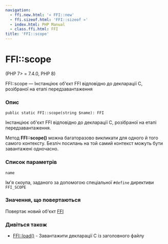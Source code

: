 ```yaml
---
navigation:
  - ffi.new.html: '« FFI::new'
  - ffi.sizeof.html: 'FFI::sizeof »'
  - index.html: PHP Manual
  - class.ffi.html: FFI
title: 'FFI::scope'
---
```

# FFI::scope

(PHP 7> = 7.4.0, PHP 8)

FFI::scope — Інстанціює об'єкт FFI відповідно до декларації С, розібраної на етапі передзавантаження

### Опис

```methodsynopsis
public static FFI::scope(string $name): FFI
```

Інстанціює об'єкт FFI відповідно до декларації С, розібраної на етапі передзавантаження.

Метод **FFI::scope()** можна багаторазово викликати для одного й того самого контексту. Безліч посилань на той самий контекст можуть бути завантажені одночасно.

### Список параметрів

`name`

Ім'я скоупа, заданого за допомогою спеціальної `#define` директиви `FFI_SCOPE`

### Значення, що повертаються

Повертає новий об'єкт [FFI](class.ffi.html)

### Дивіться також

-   [FFI::load()](ffi.load.html) - Завантажити декларації C із заголовного файлу
